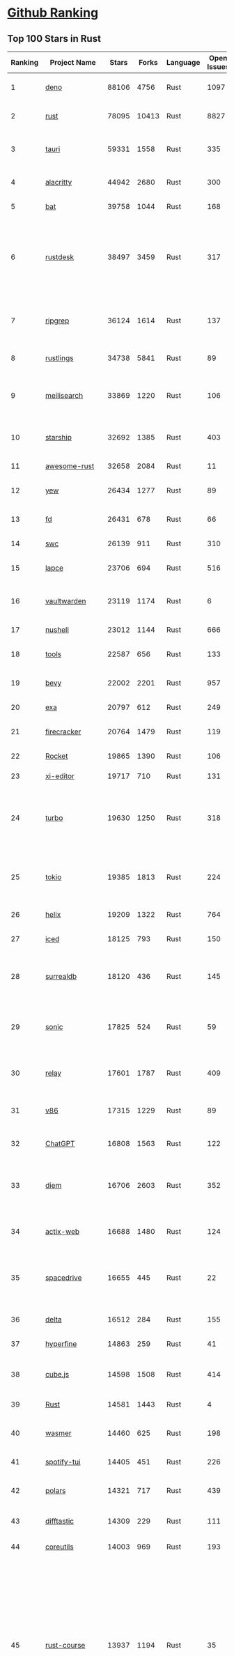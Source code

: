 [Github Ranking](../README.md)
==========

## Top 100 Stars in Rust

| Ranking | Project Name | Stars | Forks | Language | Open Issues | Description | Last Commit |
| ------- | ------------ | ----- | ----- | -------- | ----------- | ----------- | ----------- |
| 1 | [deno](https://github.com/denoland/deno) | 88106 | 4756 | Rust | 1097 | A modern runtime for JavaScript and TypeScript. | 2023-02-23T02:38:05Z |
| 2 | [rust](https://github.com/rust-lang/rust) | 78095 | 10413 | Rust | 8827 | Empowering everyone to build reliable and efficient software. | 2023-02-23T02:46:58Z |
| 3 | [tauri](https://github.com/tauri-apps/tauri) | 59331 | 1558 | Rust | 335 | Build smaller, faster, and more secure desktop applications with a web frontend. | 2023-02-23T02:40:37Z |
| 4 | [alacritty](https://github.com/alacritty/alacritty) | 44942 | 2680 | Rust | 300 | A cross-platform, OpenGL terminal emulator. | 2023-02-20T08:24:34Z |
| 5 | [bat](https://github.com/sharkdp/bat) | 39758 | 1044 | Rust | 168 | A cat(1) clone with wings. | 2023-02-13T22:08:09Z |
| 6 | [rustdesk](https://github.com/rustdesk/rustdesk) | 38497 | 3459 | Rust | 317 | Open source virtual / remote desktop infrastructure for everyone! The open source TeamViewer alternative. Display and control your PC and Android devices from anywhere at anytime. | 2023-02-22T22:17:44Z |
| 7 | [ripgrep](https://github.com/BurntSushi/ripgrep) | 36124 | 1614 | Rust | 137 | ripgrep recursively searches directories for a regex pattern while respecting your gitignore | 2023-02-22T16:12:51Z |
| 8 | [rustlings](https://github.com/rust-lang/rustlings) | 34738 | 5841 | Rust | 89 | :crab: Small exercises to get you used to reading and writing Rust code! | 2023-02-22T07:54:48Z |
| 9 | [meilisearch](https://github.com/meilisearch/meilisearch) | 33869 | 1220 | Rust | 106 | A lightning-fast search engine that fits effortlessly into your apps, websites, and workflow. | 2023-02-22T18:27:47Z |
| 10 | [starship](https://github.com/starship/starship) | 32692 | 1385 | Rust | 403 | ☄🌌️  The minimal, blazing-fast, and infinitely customizable prompt for any shell! | 2023-02-23T00:00:11Z |
| 11 | [awesome-rust](https://github.com/rust-unofficial/awesome-rust) | 32658 | 2084 | Rust | 11 | A curated list of Rust code and resources. | 2023-02-22T14:23:20Z |
| 12 | [yew](https://github.com/yewstack/yew) | 26434 | 1277 | Rust | 89 | Rust / Wasm framework for building client web apps | 2023-02-22T17:19:11Z |
| 13 | [fd](https://github.com/sharkdp/fd) | 26431 | 678 | Rust | 66 | A simple, fast and user-friendly alternative to 'find' | 2023-02-07T13:43:43Z |
| 14 | [swc](https://github.com/swc-project/swc) | 26139 | 911 | Rust | 310 | Rust-based platform for the Web | 2023-02-23T01:40:38Z |
| 15 | [lapce](https://github.com/lapce/lapce) | 23706 | 694 | Rust | 516 | Lightning-fast and Powerful Code Editor written in Rust | 2023-02-23T01:17:44Z |
| 16 | [vaultwarden](https://github.com/dani-garcia/vaultwarden) | 23119 | 1174 | Rust | 6 | Unofficial Bitwarden compatible server written in Rust, formerly known as bitwarden_rs | 2023-02-22T20:20:00Z |
| 17 | [nushell](https://github.com/nushell/nushell) | 23012 | 1144 | Rust | 666 | A new type of shell | 2023-02-22T22:36:26Z |
| 18 | [tools](https://github.com/rome/tools) | 22587 | 656 | Rust | 133 | Unified developer tools for JavaScript, TypeScript, and the web | 2023-02-22T22:01:57Z |
| 19 | [bevy](https://github.com/bevyengine/bevy) | 22002 | 2201 | Rust | 957 | A refreshingly simple data-driven game engine built in Rust | 2023-02-22T23:27:14Z |
| 20 | [exa](https://github.com/ogham/exa) | 20797 | 612 | Rust | 249 | A modern replacement for ‘ls’. | 2023-02-20T18:52:14Z |
| 21 | [firecracker](https://github.com/firecracker-microvm/firecracker) | 20764 | 1479 | Rust | 119 | Secure and fast microVMs for serverless computing. | 2023-02-22T23:42:52Z |
| 22 | [Rocket](https://github.com/SergioBenitez/Rocket) | 19865 | 1390 | Rust | 106 | A web framework for Rust. | 2023-02-21T12:07:30Z |
| 23 | [xi-editor](https://github.com/xi-editor/xi-editor) | 19717 | 710 | Rust | 131 | A modern editor with a backend written in Rust. | 2023-02-01T16:30:16Z |
| 24 | [turbo](https://github.com/vercel/turbo) | 19630 | 1250 | Rust | 318 | Incremental bundler and build system optimized for JavaScript and TypeScript, written in Rust – including Turbopack and Turborepo. | 2023-02-23T02:32:00Z |
| 25 | [tokio](https://github.com/tokio-rs/tokio) | 19385 | 1813 | Rust | 224 | A runtime for writing reliable asynchronous applications with Rust. Provides I/O, networking, scheduling, timers, ... | 2023-02-23T02:12:23Z |
| 26 | [helix](https://github.com/helix-editor/helix) | 19209 | 1322 | Rust | 764 | A post-modern modal text editor. | 2023-02-23T00:04:33Z |
| 27 | [iced](https://github.com/iced-rs/iced) | 18125 | 793 | Rust | 150 | A cross-platform GUI library for Rust, inspired by Elm | 2023-02-22T21:05:08Z |
| 28 | [surrealdb](https://github.com/surrealdb/surrealdb) | 18120 | 436 | Rust | 145 | A scalable, distributed, collaborative, document-graph database, for the realtime web | 2023-02-22T18:11:44Z |
| 29 | [sonic](https://github.com/valeriansaliou/sonic) | 17825 | 524 | Rust | 59 | 🦔 Fast, lightweight & schema-less search backend. An alternative to Elasticsearch that runs on a few MBs of RAM. | 2023-01-08T19:14:14Z |
| 30 | [relay](https://github.com/facebook/relay) | 17601 | 1787 | Rust | 409 | Relay is a JavaScript framework for building data-driven React applications. | 2023-02-22T04:48:46Z |
| 31 | [v86](https://github.com/copy/v86) | 17315 | 1229 | Rust | 89 | x86 virtualization in your browser, recompiling x86 to wasm on the fly | 2023-02-20T10:45:27Z |
| 32 | [ChatGPT](https://github.com/lencx/ChatGPT) | 16808 | 1563 | Rust | 122 | 🔮 ChatGPT Desktop Application (Mac, Windows and Linux) | 2023-02-22T07:59:55Z |
| 33 | [diem](https://github.com/diem/diem) | 16706 | 2603 | Rust | 352 | Diem’s mission is to build a trusted and innovative financial network that empowers people and businesses around the world. | 2023-02-22T11:56:27Z |
| 34 | [actix-web](https://github.com/actix/actix-web) | 16688 | 1480 | Rust | 124 | Actix Web is a powerful, pragmatic, and extremely fast web framework for Rust. | 2023-02-22T23:08:09Z |
| 35 | [spacedrive](https://github.com/spacedriveapp/spacedrive) | 16655 | 445 | Rust | 22 | Spacedrive is an open source cross-platform file explorer, powered by a virtual distributed filesystem written in Rust. | 2023-02-23T03:03:09Z |
| 36 | [delta](https://github.com/dandavison/delta) | 16512 | 284 | Rust | 155 | A syntax-highlighting pager for git, diff, and grep output | 2023-02-20T06:59:43Z |
| 37 | [hyperfine](https://github.com/sharkdp/hyperfine) | 14863 | 259 | Rust | 41 | A command-line benchmarking tool | 2023-02-21T14:19:45Z |
| 38 | [cube.js](https://github.com/cube-js/cube.js) | 14598 | 1508 | Rust | 414 | 📊  Cube — The Semantic Layer for Building Data Applications | 2023-02-22T23:19:51Z |
| 39 | [Rust](https://github.com/TheAlgorithms/Rust) | 14581 | 1443 | Rust | 4 |  All Algorithms implemented in Rust  | 2023-02-22T20:29:27Z |
| 40 | [wasmer](https://github.com/wasmerio/wasmer) | 14460 | 625 | Rust | 198 | 🚀 The leading WebAssembly Runtime supporting WASI and Emscripten | 2023-02-23T01:55:35Z |
| 41 | [spotify-tui](https://github.com/Rigellute/spotify-tui) | 14405 | 451 | Rust | 226 | Spotify for the terminal written in Rust 🚀 | 2023-01-20T22:39:05Z |
| 42 | [polars](https://github.com/pola-rs/polars) | 14321 | 717 | Rust | 439 | Fast multi-threaded, hybrid-out-of-core DataFrame library in Rust \| Python \| Node.js | 2023-02-23T00:51:53Z |
| 43 | [difftastic](https://github.com/Wilfred/difftastic) | 14309 | 229 | Rust | 111 | a structural diff that understands syntax 🟥🟩 | 2023-02-22T08:10:28Z |
| 44 | [coreutils](https://github.com/uutils/coreutils) | 14003 | 969 | Rust | 193 | Cross-platform Rust rewrite of the GNU coreutils | 2023-02-23T02:20:35Z |
| 45 | [rust-course](https://github.com/sunface/rust-course) | 13937 | 1194 | Rust | 35 | “连续六年成为全世界最受喜爱的语言，无 GC 也无需手动内存管理、极高的性能和安全性、过程/OO/函数式编程、优秀的包管理、JS 未来基石" — 工作之余的第二语言来试试 Rust 吧。<<Rust语言圣经>>拥有全面且深入的讲解、生动贴切的示例、德芙般丝滑的内容，甚至还有JS程序员关注的 WASM 和 Deno 等专题。这可能是目前最用心的 Rust 中文学习教程 / Book  | 2023-02-22T08:54:20Z |
| 46 | [RustPython](https://github.com/RustPython/RustPython) | 13693 | 926 | Rust | 235 | A Python Interpreter written in Rust | 2023-02-23T02:14:34Z |
| 47 | [egui](https://github.com/emilk/egui) | 13587 | 960 | Rust | 352 | egui: an easy-to-use immediate mode GUI in Rust that runs on both web and native | 2023-02-22T06:58:16Z |
| 48 | [anki](https://github.com/ankitects/anki) | 13283 | 1663 | Rust | 101 | Anki for desktop computers | 2023-02-22T23:34:11Z |
| 49 | [vector](https://github.com/vectordotdev/vector) | 12795 | 1021 | Rust | 1603 | A high-performance observability data pipeline. | 2023-02-23T02:42:17Z |
| 50 | [tikv](https://github.com/tikv/tikv) | 12690 | 1916 | Rust | 949 | Distributed transactional key-value database, originally created to complement TiDB | 2023-02-23T02:17:44Z |
| 51 | [mdBook](https://github.com/rust-lang/mdBook) | 12600 | 1290 | Rust | 354 | Create book from markdown files. Like Gitbook but implemented in Rust | 2023-02-22T07:31:32Z |
| 52 | [navi](https://github.com/denisidoro/navi) | 12512 | 453 | Rust | 47 | An interactive cheatsheet tool for the command-line | 2022-12-21T11:06:29Z |
| 53 | [gitui](https://github.com/extrawurst/gitui) | 12349 | 388 | Rust | 101 | Blazing 💥 fast terminal-ui for git written in rust 🦀 | 2023-02-23T02:14:28Z |
| 54 | [book](https://github.com/rust-lang/book) | 11604 | 2727 | Rust | 169 | The Rust Programming Language | 2023-02-22T14:33:27Z |
| 55 | [ruffle](https://github.com/ruffle-rs/ruffle) | 11525 | 582 | Rust | 2337 | A Flash Player emulator written in Rust | 2023-02-23T01:05:20Z |
| 56 | [wasmtime](https://github.com/bytecodealliance/wasmtime) | 11517 | 918 | Rust | 478 | A fast and secure runtime for WebAssembly | 2023-02-23T00:08:58Z |
| 57 | [rust-analyzer](https://github.com/rust-lang/rust-analyzer) | 11451 | 1183 | Rust | 1167 | A Rust compiler front-end for IDEs | 2023-02-23T00:41:46Z |
| 58 | [Pake](https://github.com/tw93/Pake) | 11293 | 838 | Rust | 7 | 🤱🏻 Turn any webpage into a desktop app with Rust.  🤱🏻 很简单的用 Rust 打包网页生成很小的桌面 App | 2023-02-18T09:51:19Z |
| 59 | [hyper](https://github.com/hyperium/hyper) | 11261 | 1331 | Rust | 175 | An HTTP library for Rust | 2023-02-22T17:24:21Z |
| 60 | [carbonyl](https://github.com/fathyb/carbonyl) | 11160 | 249 | Rust | 29 | Chromium running inside your terminal | 2023-02-18T20:47:58Z |
| 61 | [tree-sitter](https://github.com/tree-sitter/tree-sitter) | 10940 | 624 | Rust | 349 | An incremental parsing system for programming tools | 2023-02-20T16:02:02Z |
| 62 | [static-analysis](https://github.com/analysis-tools-dev/static-analysis) | 10915 | 1225 | Rust | 0 | ⚙️ A curated list of static analysis (SAST) tools and linters for all programming languages, config files, build tools, and more. The focus is on tools which improve code quality. | 2023-02-22T22:18:53Z |
| 63 | [just](https://github.com/casey/just) | 10736 | 274 | Rust | 157 | 🤖 Just a command runner | 2023-02-17T20:40:53Z |
| 64 | [clap](https://github.com/clap-rs/clap) | 10729 | 887 | Rust | 208 | A full featured, fast Command Line Argument Parser for Rust | 2023-02-22T22:15:48Z |
| 65 | [rust-raspberrypi-OS-tutorials](https://github.com/rust-embedded/rust-raspberrypi-OS-tutorials) | 10456 | 628 | Rust | 1 | :books: Learn to write an embedded OS in Rust :crab: | 2022-12-30T20:30:34Z |
| 66 | [fnm](https://github.com/Schniz/fnm) | 10349 | 299 | Rust | 86 | 🚀 Fast and simple Node.js version manager, built in Rust | 2023-02-21T18:41:47Z |
| 67 | [zola](https://github.com/getzola/zola) | 10335 | 739 | Rust | 153 | A fast static site generator in a single binary with everything built-in. https://www.getzola.org | 2023-02-22T21:21:26Z |
| 68 | [zellij](https://github.com/zellij-org/zellij) | 10086 | 309 | Rust | 386 | A terminal workspace with batteries included | 2023-02-22T13:25:21Z |
| 69 | [solana](https://github.com/solana-labs/solana) | 10035 | 2773 | Rust | 785 | Web-Scale Blockchain for fast, secure, scalable, decentralized apps and marketplaces. | 2023-02-23T02:20:19Z |
| 70 | [diesel](https://github.com/diesel-rs/diesel) | 9936 | 876 | Rust | 94 | A safe, extensible ORM and Query Builder for Rust | 2023-02-22T23:10:55Z |
| 71 | [cargo](https://github.com/rust-lang/cargo) | 9865 | 1931 | Rust | 1349 | The Rust package manager | 2023-02-23T01:12:07Z |
| 72 | [tui-rs](https://github.com/fdehau/tui-rs) | 9774 | 457 | Rust | 90 | Build terminal user interfaces and dashboards using Rust | 2023-02-20T08:24:26Z |
| 73 | [py-spy](https://github.com/benfred/py-spy) | 9753 | 346 | Rust | 94 | Sampling profiler for Python programs | 2023-02-21T11:58:31Z |
| 74 | [czkawka](https://github.com/qarmin/czkawka) | 9603 | 270 | Rust | 237 | Multi functional app to find duplicates, empty folders, similar images etc. | 2023-02-20T08:48:15Z |
| 75 | [neovide](https://github.com/neovide/neovide) | 9573 | 378 | Rust | 339 | No Nonsense Neovim Client in Rust | 2023-02-22T21:42:22Z |
| 76 | [zoxide](https://github.com/ajeetdsouza/zoxide) | 9468 | 343 | Rust | 29 | A smarter cd command. Supports all major shells. | 2023-02-18T05:25:55Z |
| 77 | [comprehensive-rust](https://github.com/google/comprehensive-rust) | 9347 | 428 | Rust | 38 | This is the Rust course used by the Android team at Google. It provides you the material to quickly teach Rust to everyone. | 2023-02-22T23:19:51Z |
| 78 | [RustScan](https://github.com/RustScan/RustScan) | 9271 | 673 | Rust | 91 | 🤖 The Modern Port Scanner 🤖 | 2023-02-04T00:43:33Z |
| 79 | [lsd](https://github.com/Peltoche/lsd) | 9221 | 307 | Rust | 94 | The next gen ls command | 2023-02-02T16:21:03Z |
| 80 | [xsv](https://github.com/BurntSushi/xsv) | 9185 | 292 | Rust | 108 | A fast CSV command line toolkit written in Rust. | 2022-12-22T10:10:37Z |
| 81 | [rust-clippy](https://github.com/rust-lang/rust-clippy) | 8986 | 1184 | Rust | 1633 | A bunch of lints to catch common mistakes and improve your Rust code. Book: https://doc.rust-lang.org/clippy/ | 2023-02-22T23:37:06Z |
| 82 | [ruff](https://github.com/charliermarsh/ruff) | 8930 | 281 | Rust | 196 | An extremely fast Python linter, written in Rust. | 2023-02-23T02:37:26Z |
| 83 | [axum](https://github.com/tokio-rs/axum) | 8687 | 602 | Rust | 17 | Ergonomic and modular web framework built with Tokio, Tower, and Hyper | 2023-02-22T12:25:37Z |
| 84 | [spotifyd](https://github.com/Spotifyd/spotifyd) | 8648 | 405 | Rust | 60 | A spotify daemon | 2023-02-18T20:07:15Z |
| 85 | [druid](https://github.com/linebender/druid) | 8565 | 545 | Rust | 256 | A data-first Rust-native UI design toolkit.  | 2023-02-22T19:18:28Z |
| 86 | [xray](https://github.com/atom-archive/xray) | 8531 | 245 | Rust | 16 | An experimental next-generation Electron-based text editor | 2019-07-22T17:46:06Z |
| 87 | [talent-plan](https://github.com/pingcap/talent-plan) | 8501 | 1121 | Rust | 96 | open source training courses about distributed database and distributed systems | 2023-01-26T16:44:49Z |
| 88 | [broot](https://github.com/Canop/broot) | 8204 | 193 | Rust | 159 | A new way to see and navigate directory trees : https://dystroy.org/broot | 2023-02-19T20:15:04Z |
| 89 | [rayon](https://github.com/rayon-rs/rayon) | 8174 | 412 | Rust | 151 | Rayon: A data parallelism library for Rust | 2023-02-22T01:55:42Z |
| 90 | [sqlx](https://github.com/launchbadge/sqlx) | 8032 | 829 | Rust | 405 | 🧰 The Rust SQL Toolkit. An async, pure Rust SQL crate featuring compile-time checked queries without a DSL. Supports PostgreSQL, MySQL, SQLite, and MSSQL. | 2023-02-23T01:28:02Z |
| 91 | [universal-android-debloater](https://github.com/0x192/universal-android-debloater) | 7971 | 467 | Rust | 199 | Cross-platform GUI written in Rust using ADB to debloat non-rooted android devices. Improve your privacy, the security and battery life of your device. | 2023-02-22T23:41:37Z |
| 92 | [substrate](https://github.com/paritytech/substrate) | 7932 | 2528 | Rust | 998 | Substrate: The platform for blockchain innovators | 2023-02-22T20:02:20Z |
| 93 | [amethyst](https://github.com/amethyst/amethyst) | 7882 | 776 | Rust | 0 | Data-oriented and data-driven game engine written in Rust | 2021-12-06T18:23:49Z |
| 94 | [windows-rs](https://github.com/microsoft/windows-rs) | 7861 | 342 | Rust | 30 | Rust for Windows | 2023-02-22T19:26:35Z |
| 95 | [nom](https://github.com/rust-bakery/nom) | 7761 | 750 | Rust | 182 | Rust parser combinator framework | 2023-02-22T23:24:18Z |
| 96 | [tokei](https://github.com/XAMPPRocky/tokei) | 7753 | 400 | Rust | 92 | Count your code, quickly. | 2023-02-21T08:35:21Z |
| 97 | [warp](https://github.com/seanmonstar/warp) | 7742 | 650 | Rust | 159 | A super-easy, composable, web server framework for warp speeds. | 2023-02-18T18:31:51Z |
| 98 | [pyo3](https://github.com/PyO3/pyo3) | 7713 | 510 | Rust | 143 | Rust bindings for the Python interpreter | 2023-02-22T23:14:39Z |
| 99 | [actix](https://github.com/actix/actix) | 7709 | 612 | Rust | 35 | Actor framework for Rust. | 2023-01-27T16:50:49Z |
| 100 | [bandwhich](https://github.com/imsnif/bandwhich) | 7679 | 236 | Rust | 52 | Terminal bandwidth utilization tool | 2023-01-22T17:46:27Z |


